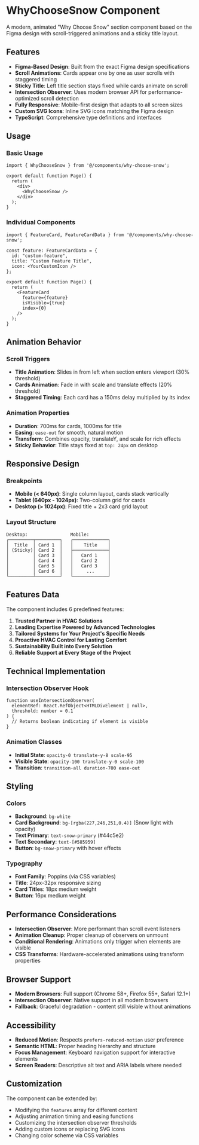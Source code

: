 # WhyChooseSnow Component

A modern, animated "Why Choose Snow" section component based on the Figma design with scroll-triggered animations and a sticky title layout.

## Features

- **Figma-Based Design**: Built from the exact Figma design specifications
- **Scroll Animations**: Cards appear one by one as user scrolls with staggered timing
- **Sticky Title**: Left title section stays fixed while cards animate on scroll
- **Intersection Observer**: Uses modern browser API for performance-optimized scroll detection
- **Fully Responsive**: Mobile-first design that adapts to all screen sizes
- **Custom SVG Icons**: Inline SVG icons matching the Figma design
- **TypeScript**: Comprehensive type definitions and interfaces

## Usage

### Basic Usage

```tsx
import { WhyChooseSnow } from '@/components/why-choose-snow';

export default function Page() {
  return (
    <div>
      <WhyChooseSnow />
    </div>
  );
}
```

### Individual Components

```tsx
import { FeatureCard, FeatureCardData } from '@/components/why-choose-snow';

const feature: FeatureCardData = {
  id: "custom-feature",
  title: "Custom Feature Title",
  icon: <YourCustomIcon />
};

export default function Page() {
  return (
    <FeatureCard 
      feature={feature}
      isVisible={true}
      index={0}
    />
  );
}
```

## Animation Behavior

### Scroll Triggers
- **Title Animation**: Slides in from left when section enters viewport (30% threshold)
- **Cards Animation**: Fade in with scale and translate effects (20% threshold)
- **Staggered Timing**: Each card has a 150ms delay multiplied by its index

### Animation Properties
- **Duration**: 700ms for cards, 1000ms for title
- **Easing**: `ease-out` for smooth, natural motion
- **Transform**: Combines opacity, translateY, and scale for rich effects
- **Sticky Behavior**: Title stays fixed at `top: 24px` on desktop

## Responsive Design

### Breakpoints
- **Mobile (< 640px)**: Single column layout, cards stack vertically
- **Tablet (640px - 1024px)**: Two-column grid for cards
- **Desktop (> 1024px)**: Fixed title + 2x3 card grid layout

### Layout Structure
```
Desktop:                Mobile:
┌─────────┬─────────┐   ┌─────────────┐
│  Title  │ Card 1  │   │    Title    │
│ (Sticky)│ Card 2  │   ├─────────────┤
│         │ Card 3  │   │   Card 1    │
│         │ Card 4  │   │   Card 2    │
│         │ Card 5  │   │   Card 3    │
│         │ Card 6  │   │     ...     │
└─────────┴─────────┘   └─────────────┘
```

## Features Data

The component includes 6 predefined features:

1. **Trusted Partner in HVAC Solutions**
2. **Leading Expertise Powered by Advanced Technologies**
3. **Tailored Systems for Your Project's Specific Needs**
4. **Proactive HVAC Control for Lasting Comfort**
5. **Sustainability Built into Every Solution**
6. **Reliable Support at Every Stage of the Project**

## Technical Implementation

### Intersection Observer Hook
```tsx
function useIntersectionObserver(
  elementRef: React.RefObject<HTMLDivElement | null>,
  threshold: number = 0.1
) {
  // Returns boolean indicating if element is visible
}
```

### Animation Classes
- **Initial State**: `opacity-0 translate-y-8 scale-95`
- **Visible State**: `opacity-100 translate-y-0 scale-100`
- **Transition**: `transition-all duration-700 ease-out`

## Styling

### Colors
- **Background**: `bg-white`
- **Card Background**: `bg-[rgba(227,246,251,0.4)]` (Snow light with opacity)
- **Text Primary**: `text-snow-primary` (#44c5e2)
- **Text Secondary**: `text-[#585959]`
- **Button**: `bg-snow-primary` with hover effects

### Typography
- **Font Family**: Poppins (via CSS variables)
- **Title**: 24px-32px responsive sizing
- **Card Titles**: 18px medium weight
- **Button**: 16px medium weight

## Performance Considerations

- **Intersection Observer**: More performant than scroll event listeners
- **Animation Cleanup**: Proper cleanup of observers on unmount
- **Conditional Rendering**: Animations only trigger when elements are visible
- **CSS Transforms**: Hardware-accelerated animations using transform properties

## Browser Support

- **Modern Browsers**: Full support (Chrome 58+, Firefox 55+, Safari 12.1+)
- **Intersection Observer**: Native support in all modern browsers
- **Fallback**: Graceful degradation - content still visible without animations

## Accessibility

- **Reduced Motion**: Respects `prefers-reduced-motion` user preference
- **Semantic HTML**: Proper heading hierarchy and structure
- **Focus Management**: Keyboard navigation support for interactive elements
- **Screen Readers**: Descriptive alt text and ARIA labels where needed

## Customization

The component can be extended by:
- Modifying the `features` array for different content
- Adjusting animation timing and easing functions
- Customizing the intersection observer thresholds
- Adding custom icons or replacing SVG icons
- Changing color scheme via CSS variables